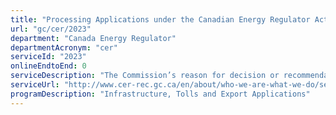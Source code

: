 ```yaml
---
title: "Processing Applications under the Canadian Energy Regulator Act, sections 183, 214, 262 or 298."
url: "gc/cer/2023"
department: "Canada Energy Regulator"
departmentAcronym: "cer"
serviceId: "2023"
onlineEndtoEnd: 0
serviceDescription: "The Commission’s reason for decision or recommendation to applications made under the Canadian Energy Regulator Act, sections 183, 214, 262 or 298 for certificate for the construction, operation and abandonment of pipelines and for the construction and operation of power lines."
serviceUrl: "http://www.cer-rec.gc.ca/en/about/who-we-are-what-we-do/service-standards/"
programDescription: "Infrastructure, Tolls and Export Applications"
---
```

